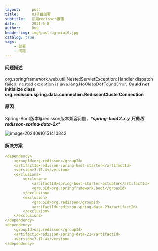 ```yaml
---
layout:     post
title:      OJ项目部署
subtitle:   后端redisson报错
date:       2024-6-8
author:     Duu
header-img: img/post-bg-miui6.jpg
catalog: true
tags:
    - 部署
    - 问题
---
```


####  问题描述

org.springframework.web.util.NestedServletException: Handler dispatch failed; nested exception is 
java.lang.NoClassDefFoundError: **Could not initialize class org.redisson.spring.data.connection.RedissonClusterConnection**

#### 原因

Spring-Boot版本与redisson版本兼容问题，***\*spring-boot 2.x.y 只能用 redisson-spring-data-2x\****

![image-20240610151410842](https://cdn.jsdelivr.net/gh/0oHo0/Picture@main/img/202406101514879.png)

#### 解决方案

```yaml
<dependency>
    <groupId>org.redisson</groupId>
    <artifactId>redisson-spring-boot-starter</artifactId>
    <version>3.17.4</version>
    <exclusions>
        <exclusion>
            <artifactId>spring-boot-starter-actuator</artifactId>
            <groupId>org.springframework.boot</groupId>
        </exclusion>
        <exclusion>
            <groupId>org.redisson</groupId>
            <artifactId>redisson-spring-data-23</artifactId>
        </exclusion>
    </exclusions>
</dependency>
<dependency>
    <groupId>org.redisson</groupId>
    <artifactId>redisson-spring-data-21</artifactId>
    <version>3.17.4</version>
</dependency>
```
